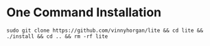 # One Command Installation
```sudo git clone https://github.com/vinnyhorgan/lite && cd lite && ./install && cd .. && rm -rf lite```
